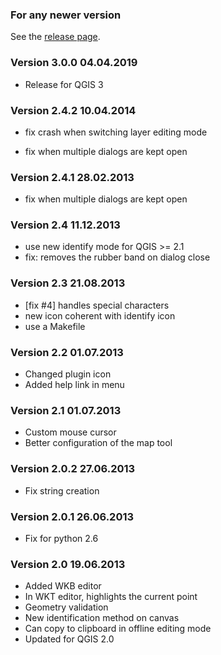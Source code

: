 
### For any newer version

See the [release page](https://github.com/3nids/plaingeometryeditor/releases).


### Version 3.0.0 04.04.2019

* Release for QGIS 3

### Version 2.4.2 10.04.2014

* fix crash when switching layer editing mode

* fix when multiple dialogs are kept open

### Version 2.4.1 28.02.2013

* fix when multiple dialogs are kept open

### Version 2.4 11.12.2013

* use new identify mode for QGIS >= 2.1
* fix: removes the rubber band on dialog close

### Version 2.3 21.08.2013

* [fix #4] handles special characters
* new icon coherent with identify icon
* use a Makefile

### Version 2.2 01.07.2013

* Changed plugin icon
* Added help link in menu

### Version 2.1 01.07.2013

* Custom mouse cursor
* Better configuration of the map tool

### Version 2.0.2 27.06.2013

* Fix string creation

### Version 2.0.1 26.06.2013

* Fix for python 2.6

### Version 2.0 19.06.2013

* Added WKB editor
* In WKT editor, highlights the current point
* Geometry validation
* New identification method on canvas
* Can copy to clipboard in offline editing mode
* Updated for QGIS 2.0
